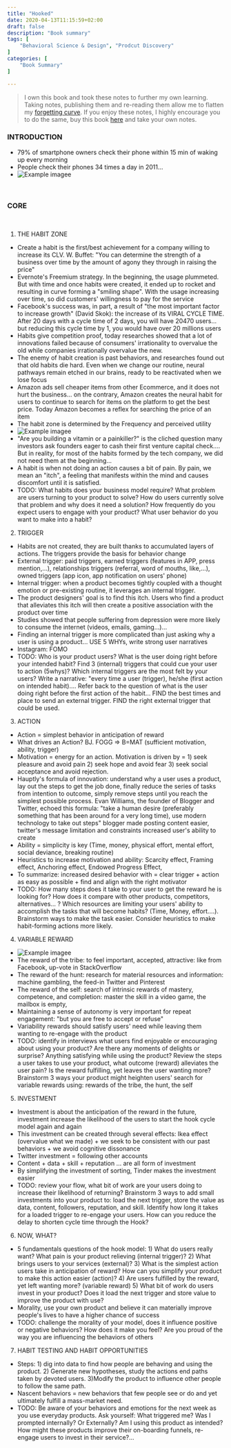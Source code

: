```yaml
---
title: "Hooked"
date: 2020-04-13T11:15:59+02:00
draft: false
description: "Book summary"
tags: [ 
    "Behavioral Science & Design", "Prodcut Discovery"
]
categories: [
    "Book Summary"
]

---
```



<!--more--> 

> I own this book and took these notes to further my own learning. Taking notes, publishing them and re-reading them allow me to flatten my [forgetting curve](https://en.wikipedia.org/wiki/Forgetting_curve). If you enjoy these notes, I highly encourage you to do the same, buy this book [here](https://www.amazon.com/Hooked-How-Build-Habit-Forming-Products-ebook/dp/B00NW01MKM/ref=tmm_kin_swatch_0?_encoding=UTF8&qid=1586769504&sr=8-1) and take your own notes.

 
### INTRODUCTION
* 79% of smartphone owners check their phone within 15 min of waking up every morning
* People check their phones 34 times a day in 2011…
* ![Example imagee](/posts/sum_lean_product/hooked1.png)

 
### CORE
 
1. THE HABIT ZONE
* Create a habit is the first/best achievement for a company willing to increase its CLV. W. Buffet: "You can determine the strength of a business over time by the amount of agony they through in raising the price"
* Evernote's Freemium strategy. In the beginning, the usage plummeted. But with time and once habits were created, it ended up to rocket and resulting in curve forming a "smiling shape". With the usage increasing over time, so did customers' willingness to pay for the service
* Facebook's success was, in part, a result of "the most important factor to increase growth" (David Skok): the increase of its VIRAL CYCLE TIME. After 20 days with a cycle time of 2 days, you will have 20470 users… but reducing this cycle time by 1, you would have over 20 millions users
* Habits give competition proof, today researches showed that a lot of innovations failed because of consumers' irrationality to overvalue the old while companies irrationally overvalue the new.
* The enemy of habit creation is past behaviors, and researches found out that old habits die hard. Even when we change our routine, neural pathways remain etched in our brains, ready to be reactivated when we lose focus
* Amazon ads sell cheaper items from other Ecommerce, and it does not hurt the business… on the contrary, Amazon creates the neural habit for users to continue to search for items on the platform to get the best price. Today Amazon becomes a reflex for searching the price of an item
* The habit zone is determined by the Frequency and perceived utility
* ![Example imagee](/posts/sum_lean_product/hooked2.png)
* "Are you building a vitamin or a painkiller?" is the cliched question many investors ask founders eager to cash their first venture capital check…. But in reality, for most of the habits formed by the tech company, we did not need them at the beginning…
* A habit is when not doing an action causes a bit of pain. By pain, we mean an "itch", a feeling that manifests within the mind and causes discomfort until it is satisfied.
* TODO: What habits does your business model require? What problem are users turning to your product to solve? How do users currently solve that problem and why does it need a solution? How frequently do you expect users to engage with your product? What user behavior do you want to make into a habit?
2. TRIGGER
* Habits are not created, they are built thanks to accumulated layers of actions. The triggers provide the basis for behavior change
* External trigger: paid triggers, earned triggers (features in APP, press mention,…), relationships triggers (referral, word of mouths, like,…), owned triggers (app icon, app notification on users' phone)
* Internal trigger: when a product becomes tightly coupled with a thought emotion or pre-existing routine, it leverages an internal trigger.
* The product designers' goal is to find this itch. Users who find a product that alleviates this itch will then create a positive association with the product over time 
* Studies showed that people suffering from depression were more likely to consume the internet (videos, emails, gaming…)…
* Finding an internal trigger is more complicated than just asking why a user is using a product… USE 5 WHYs, write strong user narratives
* Instagram: FOMO
* TODO: Who is your product users? What is the user doing right before your intended habit? Find 3 (internal) triggers that could cue your user to action (5whys)? Which internal triggers are the most felt by your users? Write a narrative: "every time a user (trigger), he/she (first action on intended habit)…. Refer back to the question of what is the user doing right before the first action of the habit… FIND the best times and place to send an external trigger. FIND the right external trigger that could be used.
3. ACTION
* Action = simplest behavior in anticipation of reward
* What drives an Action? BJ. FOGG => B=MAT (sufficient motivation, ability, trigger)
* Motivation = energy for an action. Motivation is driven by = 1) seek pleasure and avoid pain 2) seek hope and avoid fear 3) seek social acceptance and avoid rejection.
* Hauptly's formula of innovation: understand why a user uses a product, lay out the steps to get the job done, finally reduce the series of tasks from intention to outcome, simply remove steps until you reach the simplest possible process. Evan Williams, the founder of Blogger and Twitter, echoed this formula: "take a human desire (preferably something that has been around for a very long time), use modern technology to take out steps" blogger made posting content easier, twitter's message limitation and constraints increased user's ability to create
* Ability = simplicity is key (Time, money, physical effort, mental effort, social deviance, breaking routine)
* Heuristics to increase motivation and ability: Scarcity effect, Framing effect, Anchoring effect, Endowed Progress Effect,
* To summarize: increased desired behavior with = clear trigger + action as easy as possible + find and align with the right motivator
* TODO: How many steps does it take to your user to get the reward he is looking for? How does it compare with other products, competitors, alternatives… ? Which resources are limiting your users' ability to accomplish the tasks that will become habits? (Time, Money, effort….). Brainstorm ways to make the task easier. Consider heuristics to make habit-forming actions more likely.
4. VARIABLE REWARD
* ![Example imagee](/posts/sum_lean_product/hooked3.png)
* The reward of the tribe: to feel important, accepted, attractive: like from Facebook, up-vote in StackOverflow
* The reward of the hunt: research for material resources and information: machine gambling, the feed-in Twitter and Pinterest
* The reward of the self: search of intrinsic rewards of mastery, competence, and completion: master the skill in a video game, the mailbox is empty,
* Maintaining a sense of autonomy is very important for repeat engagement: "but you are free to accept or refuse"
* Variability rewards should satisfy users' need while leaving them wanting to re-engage with the product
* TODO: identify in interviews what users find enjoyable or encouraging about using your product? Are there any moments of delights or surprise? Anything satisfying while using the product? Review the steps a user takes to use your product, what outcome (reward) alleviates the user pain? Is the reward fulfilling, yet leaves the user wanting more? Brainstorm 3 ways your product might heighten users' search for variable rewards using: rewards of the tribe, the hunt, the self
5. INVESTMENT
* Investment is about the anticipation of the reward in the future, investment increase the likelihood of the users to start the hook cycle model again and again
* This investment can be created through several effects: Ikea effect (overvalue what we made) + we seek to be consistent with our past behaviors + we avoid cognitive dissonance
* Twitter investment = following other accounts 
* Content + data + skill + reputation … are all form of investment
* By simplifying the investment of sorting, Tinder makes the investment easier 
* TODO: review your flow, what bit of work are your users doing to increase their likelihood of returning? Brainstorm 3 ways to add small investments into your product to: load the next trigger, store the value as data, content, followers, reputation, and skill. Identify how long it takes for a loaded trigger to re-engage your users. How can you reduce the delay to shorten cycle time through the Hook?
6. NOW, WHAT?
* 5 fundamentals questions of the hook model: 1) What do users really want? What pain is your product relieving (internal trigger)? 2) What brings users to your services (external)? 3) What is the simplest action users take in anticipation of reward? How can you simplify your product to make this action easier (action)? 4) Are users fulfilled by the reward, yet left wanting more? (variable reward) 5) What bit of work do users invest in your product? Does it load the next trigger and store value to improve the product with use?
* Morality, use your own product and believe it can materially improve people's lives to have a higher chance of success
* TODO: challenge the morality of your model, does it influence positive or negative behaviors? How does it make you feel? Are you proud of the way you are influencing the behaviors of others
7. HABIT TESTING AND HABIT OPPORTUNITIES
* Steps: 1) dig into data to find how people are behaving and using the product. 2) Generate new hypotheses, study the actions end paths taken by devoted users. 3)Modify the product to influence other people to follow the same path.
* Nascent behaviors = new behaviors that few people see or do and yet ultimately fulfill a mass-market need.
* TODO: Be aware of your behaviors and emotions for the next week as you use everyday products. Ask yourself: What triggered me? Was I prompted internally? Or Externally? Am I using this product as intended? How might these products improve their on-boarding funnels, re-engage users to invest in their service?...
